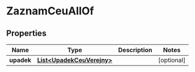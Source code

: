 

# ZaznamCeuAllOf


## Properties

| Name | Type | Description | Notes |
|------------ | ------------- | ------------- | -------------|
|**upadek** | [**List&lt;UpadekCeuVerejny&gt;**](UpadekCeuVerejny.md) |  |  [optional] |



